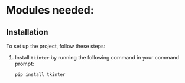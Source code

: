 # Modules needed:
## Installation

To set up the project, follow these steps:

1. Install `tkinter` by running the following command in your command prompt:

   ```sh
   pip install tkinter
